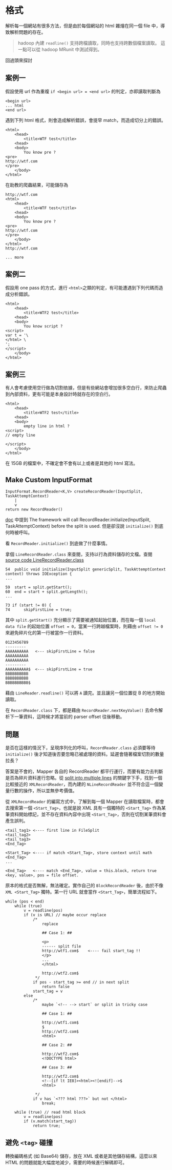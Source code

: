 # 格式 #

解析每一個網站有很多方法，但是由於每個網站的 html 雜燴在同一個 file 中，導致解析問題的存在。

> hadoop 內建 `readline()` 支持跨檔讀取，同時也支持跨數個檔案讀取。 這一點可以從 hadoop MRunit 中測試得到。

回過頭來探討

## 案例一 ##

假設使用 url 作為重複 `if <begin url> = <end url>` 的判定，亦即讀取判斷為

```
<begin url>
... html
<end url>
```

遇到下列 html 格式，則會造成解析錯誤，會提早 match，而造成切分上的錯誤。

```
<html>
    <head>
        <title>WTF test</title>
    <head>
    <body>
        You know pre ?
<pre>
http://wtf.com
</pre>
    </body>
</html>
```

在助教的爬蟲結果，可能儲存為

```
http://wtf.com
<html>
    <head>
        <title>WTF test</title>
    <head>
    <body>
        You know pre ?
<pre>
http://wtf.com
</pre>
    </body>
</html>
http://wtf.com

... more
```

## 案例二 ##

假設用 one pass 的方式，進行 `<html>`之類的判定，有可能遭遇到下列代碼而造成分析錯誤。

```
<html>
    <head>
        <title>WTF2 test</title>
    <head>
    <body>
        You know script ?
<script>
var t = '\
</html> \
';
</script>
    </body>
</html>
```

## 案例三 ##

有人會考慮使用空行做為切割依據，但是有些網站會增加很多空白行，來防止爬蟲到內部資料，更有可能是本身設計時就存在的空白行。

```
<html>
    <head>
        <title>WTF2 test</title>
    <head>
    <body>
        empty line in html ?
<script>
// empty line

</script>
    </body>
</html>
```

在 15GB 的檔案中，不確定會不會有以上或者是其他的 html 寫法。


## Make Custom InputFormat ##

```
InputFormat.RecordReader<K,V> createRecordReader(InputSplit, TaskAttemptContext)
    |
    v
return new RecordReader()
```

[doc](https://hadoop.apache.org/docs/current/api/org/apache/hadoop/mapreduce/InputFormat.html) 中提到 The framework will call RecordReader.initialize(InputSplit, TaskAttemptContext) before the split is used. 但是卻沒說 `initialize()` 到底何時被呼叫。

看 `RecordReader.initialize()` 到底做了什麼事情。

拿個 `LineRecordReader.class` 來查閱，支持以行為資料儲存的文檔。查閱 [source code LineRecordReader.class](http://grepcode.com/file/repository.cloudera.com/content/repositories/releases/com.cloudera.hadoop/hadoop-core/0.20.2-737/org/apache/hadoop/mapreduce/lib/input/LineRecordReader.java#53)

```
54  public void initialize(InputSplit genericSplit, TaskAttemptContext context) throws IOException {
...

59  start = split.getStart();
60  end = start + split.getLength();
...

73 if (start != 0) {
74      skipFirstLine = true;
```

其中 `split.getStart()` 充分顯示了需要被通知起始位置，而在每一個 `local data file` 的起始位置 `offset = 0`，當某一行跨越檔案時，則藉由 `offset != 0` 來避免碎片化的第一行被當作一行資料。

```
0123456789
---------
AAAAAAAAAA   <--- skipFirstLine = false
AAAAAAAAAA
AAAAAAAAAA
---------
AAAAAAAAAA$  <--- skipFirstLine = true
BBBBBBBBBB
BBBBBBBBBB
BBBBBBBBBB$
```

藉由 `LineReader.readline()` 可以將 `A` 讀完。並且讓另一個位置從 B 的地方開始讀取。

在 `RecordReader.class` 下，都是藉由 `RecordReader.nextKeyValue()` 去命令解析下一筆資料，這時候才將當前的 parser offset 往後移動。

## 問題 ##

是否在這樣的情況下，呈現序列化的呼叫，`RecordReader.class` 必須要等待 `initialize()` 後才知道後否要忽略已被處理的資料。延遲會隨著檔案切割的數量拉長？

答案是不會的，Mapper 各自的 RecordReader 都平行運行，而要有能力去判斷是否為碎片資料進行忽略。從 [split into multiple lines](http://stackoverflow.com/questions/17713476/how-to-read-a-record-that-is-split-into-multiple-lines-and-also-how-to-handle-br) 的關鍵字下手，找到一個比較接近的 `XMLRecordReader`，而內建的 `NLineRecordReader` 並不符合這一個變量行數的操作，所以並無參考價值。

從 `XMLRecordReader` 的編寫方式中，了解到每一個 Mapper 在讀取檔案時，都會去搜索第一個 `<Start_Tag>`，也就是說 XML 具有一個獨特的 `<Start_Tag>` 作為某筆資料開始標記，並不存在資料內容中出現 `<Start_Tag>`，否則在切割某筆資料會產生誤判。

```
<tail_tag1> <---- first line in FileSplit
<tail_tag2>
<tail_tag3>
<End_Tag>

<Start_Tag> <---- if match <Start_Tag>, store context until math <End_Tag> 
...

<End_Tag>   <---- match <End_Tag>, value = this.block, return true <key, value>, pos = file offset.
```

原本的格式是否無解，無法確定。實作自己的 `BlockRecordReader` 後，由於不像 `XML <Start_Tag>` 獨特。第一行 URL 就會當作 `<Start_Tag>`，簡單流程如下。

```
while (pos < end)
	while (true)
		v = readline(pos)
		if (v is URL) // maybe occur replace
			/*
				replace

				## Case 1: ##

				<p>
				------ split file 
				http://wtf1.com$ 	<---- fail start_tag !!
				</p>
				...
				</html>

				http://wtf2.com$
			 */
			if pos - start_tag >= end // in next split
				return false
			start_tag = v
		else
			/* 
				maybe `<!-- --> start` or split in tricky case
				
				## Case 1: ##

				http://wtf1.com$
				$
				http://wtf2.com$
				<html>

				## Case 2: ##

				http://wtf2.com$
				<!DOCTYPE html>

				## Case 3: ##

				http://wtf2.com$
				<!--[if lt IE8]><html><![endif]-->$
				<html>

			 */
			if v has `<??? html ???>` but not </html>
				break;

	while (true) // read html block
		v = readline(pos)
		if (v.match(start_tag))
			return true;
```


## 避免 `<tag>` 碰撞 ##

轉換編碼格式 (如 Base64) 儲存，放在 XML 或者是其他儲存結構，這麼以來 HTML 的問題就能大幅度地減少，需要的時候進行解碼即可。